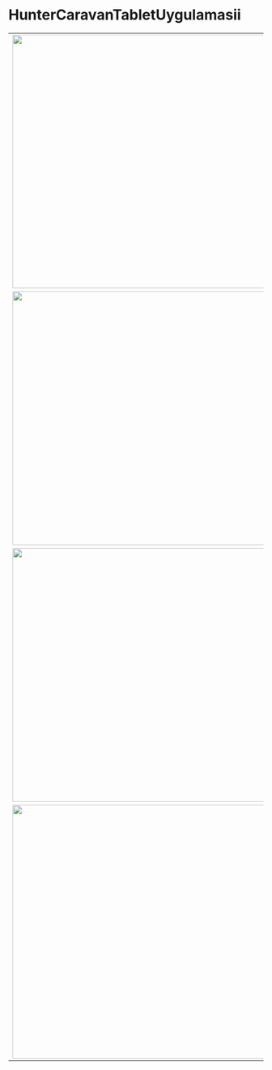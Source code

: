 # HunterCaravanTabletUygulamasii

<table>

<tr>

  <td>
<img src="https://github.com/sedanuronderr/HunterCaravanTabletUygulamasii-main/assets/56538177/a698476e-444d-47e3-9c81-66dfe14c76f1"  width="600" height="500">
</td>
    
   <td>
<img src="https://github.com/sedanuronderr/HunterCaravanTabletUygulamasii-main/assets/56538177/47016ca5-5900-4fc3-aa93-e37d0efbb86a" width="600" height="500">
    </td>
     
  
  

</tr>
 
  
<tr>
    <td>
<img src="https://github.com/sedanuronderr/HunterCaravanTabletUygulamasii-main/assets/56538177/482f3142-3715-4791-9bba-048c06001971" width="600" height="500">
    </td>
    <td>
<img src="https://github.com/sedanuronderr/HunterCaravanTabletUygulamasii-main/assets/56538177/157a2d63-f637-4786-8709-71214067cc8c971" width="600" height="500">
    </td>
   </tr>

   <tr>
    <td>
<img src="https://github.com/sedanuronderr/HunterCaravanTabletUygulamasii-main/assets/56538177/2b901557-15e3-4bd6-a672-adba525b3bbe" width="600" height="500">
    </td>
    <td>
<img src="https://github.com/sedanuronderr/HunterCaravanTabletUygulamasii-main/assets/56538177/cffef5ac-ce24-49e4-9ab6-a45b75f58984" width="600" height="500">
    </td>
   </tr>

   
   <tr>
    <td>
<img src="https://github.com/sedanuronderr/HunterCaravanTabletUygulamasii-main/assets/56538177/8db6c13e-9a39-46c2-8801-91dffe2bef21" width="600" height="500">
    </td>
    <td>
<img src="https://github.com/sedanuronderr/HunterCaravanTabletUygulamasii-main/assets/56538177/12cc5507-30d9-4082-9c38-73eca2270658" width="600" height="500">
    </td>
   </tr>
  </table>
